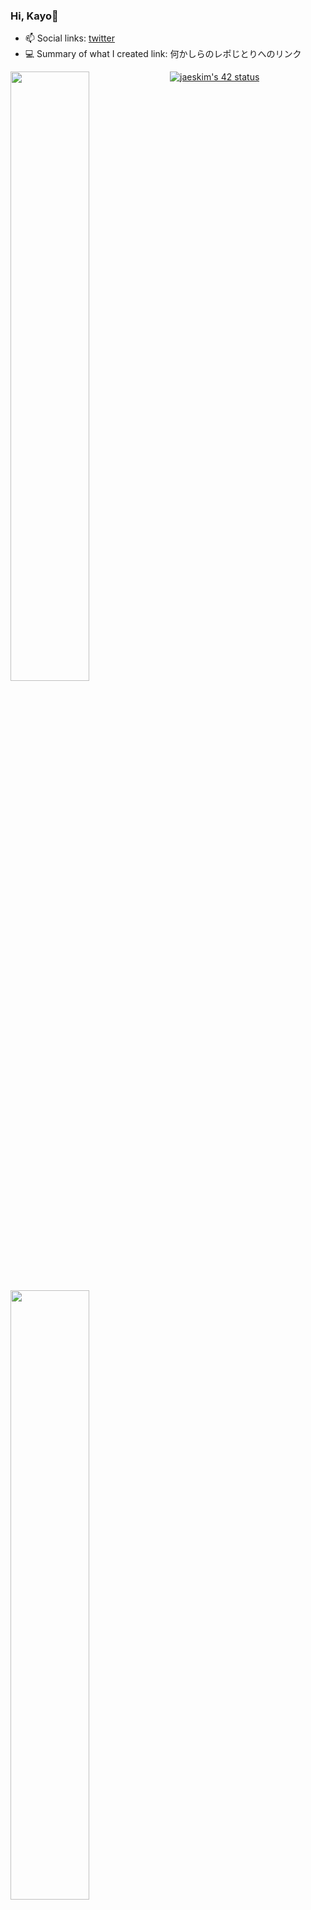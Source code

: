 ### Hi, Kayo👋

<!--
**kayo289/kayo289** is a ✨ _special_ ✨ repository because its `README.md` (this file) appears on your GitHub profile.

Here are some ideas to get you started:

- 🔭 I’m currently working on ...
- 🌱 I’m currently learning ...
- 👯 I’m looking to collaborate on ...
- 🤔 I’m looking for help with ...
- 💬 Ask me about ...
- 📫 How to reach me: ...
- 😄 Pronouns: ...
- ⚡ Fun fact: ...
-->
* 📫 Social links: [twitter](https://twitter.com/0810kayo)
* 💻 Summary of what I created link: 何かしらのレポじとりへのリンク

<a href="https://github.com/anuraghazra/github-readme-stats">
  <img align="left" src="https://github-readme-stats.vercel.app/api?username=kayo289&count_private=true&show_icons=true" width="50%"/>
</a>
<a href="https://github.com/anuraghazra/github-readme-stats">
  <img align="left" src="https://github-readme-stats.vercel.app/api/top-langs/?username=kayo289&layout=compact" width="50%"/>
</a>

[![jaeskim's 42 status](https://badge42.herokuapp.com/api/stats/skurosu?cursus=42cursus)](https://github.com/JaeSeoKim/badge42)

